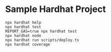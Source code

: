 # Sample Hardhat Project


```shell
npx hardhat help
npx hardhat test
REPORT_GAS=true npx hardhat test
npx hardhat node
npx hardhat run scripts/deploy.ts
npx hardhat coverage
```
